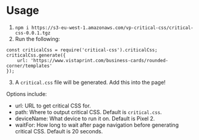 # Usage

1) `npm i https://s3-eu-west-1.amazonaws.com/vp-critical-css/critical-css-0.0.1.tgz`
2) Run the following:
```
const criticalCss = require('critical-css').criticalCss;
criticalCss.generate({
    url: 'https://www.vistaprint.com/business-cards/rounded-corner/templates'
});
```
3) A `critical.css` file will be generated. Add this into the page!

Options include:
* url: URL to get critical CSS for.
* path: Where to output critical CSS. Default is `critical.css`.
* deviceName: What device to run it on. Default is Pixel 2.
* waitFor: How long to wait after page navigation before generating critical CSS. Default is 20 seconds.